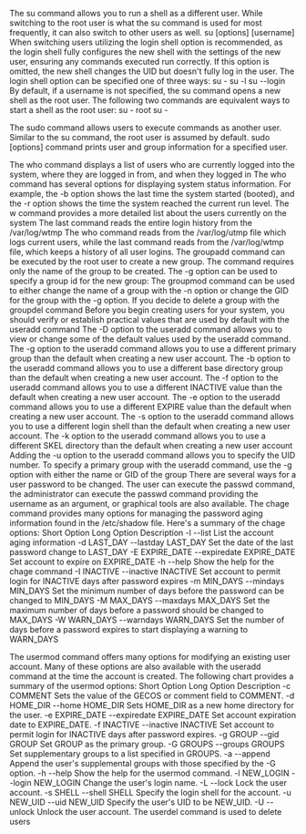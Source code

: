 
The su command allows you to run a shell as a different user. While switching to the root user is what the su command is used for most frequently, it can also switch to other users as well.
su [options] [username]
When switching users utilizing the login shell option is recommended, as the login shell fully configures the new shell with the settings of the new user, ensuring any commands executed run correctly. If this option is omitted, the new shell changes the UID but doesn't fully log in the user. The login shell option can be specified one of three ways:
su -
su -l
su --login
By default, if a username is not specified, the su command opens a new shell as the root user. The following two commands are equivalent ways to start a shell as the root user:
su - root
su -

The sudo command allows users to execute commands as another user. Similar to the su command, the root user is assumed by default.
sudo [options] command
prints user and group information for a specified user.

The who command displays a list of users who are currently logged into the system, where they are logged in from, and when they logged in
The who command has several options for displaying system status information. For example, the -b option shows the last time the system started (booted), and the -r option shows the time the system reached the current run level.
The w command provides a more detailed list about the users currently on the system 
The last command reads the entire login history from the /var/log/wtmp
The who command reads from the /var/log/utmp file which logs current users, while the last command reads from the /var/log/wtmp file, which keeps a history of all user logins.
The groupadd command can be executed by the root user to create a new group. The command requires only the name of the group to be created. The -g option can be used to specify a group id for the new group:
The groupmod command can be used to either change the name of a group with the -n option or change the GID for the group with the -g option.
If you decide to delete a group with the groupdel command
Before you begin creating users for your system, you should verify or establish practical values that are used by default with the useradd command
The -D option to the useradd command allows you to view or change some of the default values used by the useradd command. 
The -g option to the useradd command allows you to use a different primary group than the default when creating a new user account.
The -b option to the useradd command allows you to use a different base directory group than the default when creating a new user account.
The -f option to the useradd command allows you to use a different INACTIVE value than the default when creating a new user account.
The -e option to the useradd command allows you to use a different EXPIRE value than the default when creating a new user account.
The -s option to the useradd command allows you to use a different login shell than the default when creating a new user account.
The -k option to the useradd command allows you to use a different SKEL directory than the default when creating a new user account
Adding the -u option to the useradd command allows you to specify the UID number.
To specify a primary group with the useradd command, use the -g option with either the name or GID of the group
There are several ways for a user password to be changed. The user can execute the passwd command, the administrator can execute the passwd command providing the username as an argument, or graphical tools are also available.
The chage command provides many options for managing the password aging information found in the /etc/shadow file.
Here's a summary of the chage options:
Short Option	Long Option	Description
-l	--list	List the account aging information
-d LAST_DAY	--lastday LAST_DAY	Set the date of the last password change to LAST_DAY
-E EXPIRE_DATE	--expiredate EXPIRE_DATE	Set account to expire on EXPIRE_DATE
-h	--help	Show the help for the chage command
-I INACTIVE	--inactive INACTIVE	Set account to permit login for INACTIVE days after password expires
-m MIN_DAYS	--mindays MIN_DAYS	Set the minimum number of days before the password can be changed to MIN_DAYS
-M MAX_DAYS	--maxdays MAX_DAYS	Set the maximum number of days before a password should be changed to MAX_DAYS
-W WARN_DAYS	--warndays WARN_DAYS	Set the number of days before a password expires to start displaying a warning to WARN_DAYS

The usermod command offers many options for modifying an existing user account. Many of these options are also available with the useradd command at the time the account is created. The following chart provides a summary of the usermod options:
Short Option	Long Option	Description
-c	COMMENT	Sets the value of the GECOS or comment field to COMMENT.
-d HOME_DIR	--home HOME_DIR	Sets HOME_DIR as a new home directory for the user.
-e EXPIRE_DATE	--expiredate EXPIRE_DATE	Set account expiration date to EXPIRE_DATE.
-f INACTIVE	--inactive INACTIVE	Set account to permit login for INACTIVE days after password expires.
-g GROUP	--gid GROUP	Set GROUP as the primary group.
-G GROUPS	--groups GROUPS	Set supplementary groups to a list specified in GROUPS.
-a	--append	Append the user's supplemental groups with those specified by the -G option.
-h	--help	Show the help for the usermod command.
-l NEW_LOGIN	--login NEW_LOGIN	Change the user's login name.
-L	--lock	Lock the user account.
-s SHELL	--shell SHELL	Specify the login shell for the account.
-u NEW_UID	--uid NEW_UID	Specify the user's UID to be NEW_UID.
-U	--unlock	Unlock the user account.
The userdel command is used to delete users

